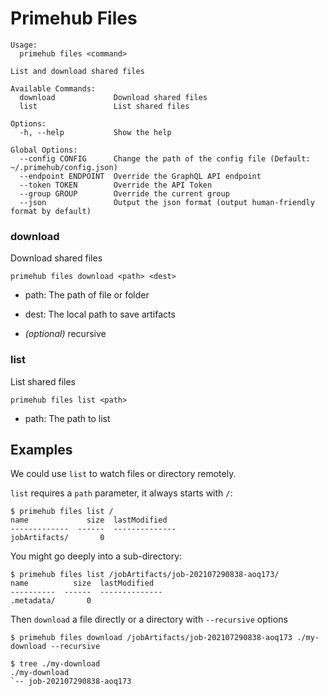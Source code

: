 
# Primehub Files

```
Usage: 
  primehub files <command>

List and download shared files

Available Commands:
  download             Download shared files
  list                 List shared files

Options:
  -h, --help           Show the help

Global Options:
  --config CONFIG      Change the path of the config file (Default: ~/.primehub/config.json)
  --endpoint ENDPOINT  Override the GraphQL API endpoint
  --token TOKEN        Override the API Token
  --group GROUP        Override the current group
  --json               Output the json format (output human-friendly format by default)

```


### download

Download shared files


```
primehub files download <path> <dest>
```

* path: The path of file or folder
* dest: The local path to save artifacts
 

* *(optional)* recursive




### list

List shared files


```
primehub files list <path>
```

* path: The path to list
 



 

## Examples

We could use `list` to watch files or directory remotely.

`list` requires a `path` parameter, it always starts with `/`:

```
$ primehub files list /
name             size  lastModified
-------------  ------  --------------
jobArtifacts/       0
```

You might go deeply into a sub-directory:

```
$ primehub files list /jobArtifacts/job-202107290838-aoq173/
name          size  lastModified
----------  ------  --------------
.metadata/       0
```

Then `download` a file directly or a directory with `--recursive` options

```
$ primehub files download /jobArtifacts/job-202107290838-aoq173 ./my-download --recursive
```

```
$ tree ./my-download
./my-download
`-- job-202107290838-aoq173
```